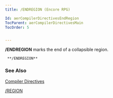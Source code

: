```yaml
---
title: /ENDREGION (Encore RPG)

Id: aerCompilerDirectivesEndRegion
TocParent: aerCompilerDirectivesMain
TocOrder: 5


---
```


**/ENDREGION** marks the end of a collapsible region.

```
 **/ENDREGION**     
```

### See Also
[Compiler Directives](ecrCompilerDirectivesMain.html) 

[/REGION](ecrCompilerDirectivesRegion.html) 
